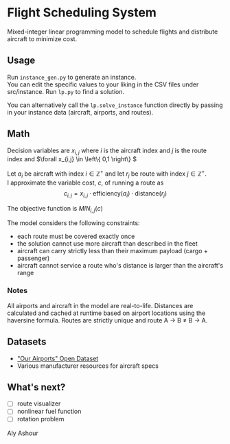 # Flight Scheduling System
Mixed-integer linear programming model to schedule flights and distribute aircraft to minimize cost.

## Usage
Run `instance_gen.py` to generate an instance.  
You can edit the specific values to your liking in the CSV files under src/instance.
Run `lp.py` to find a solution.

You can alternatively call the `lp.solve_instance` function directly by passing in your instance data (aircraft, airports, and routes).
## Math
Decision variables are $x_{i,j}$ where $i$ is the aircraft index and $j$ is the route index and $\forall x_{i,j} \in \left\\{ 0,1 \right\\} $

Let $a_i$ be aircraft with index $i \in \mathbb{Z}^+$ and let $r_j$ be route with index $j \in \mathbb{Z}^+$.  
I approximate the variable cost, $c$, of running a route as $$c_{i,j}=x_{i,j} \cdot \text{efficiency} \left( a_i \right) \cdot \text{distance}\left(r_j\right)$$

The objective function is $MIN_{i,j} (c)$

The model considers the following constraints:
- each route must be covered exactly once
- the solution cannot use more aircraft than described in the fleet
- aircraft can carry strictly less than their maximum payload (cargo + passenger)
- aircraft cannot service a route who's distance is larger than the aircraft's range

### Notes
All airports and aircraft in the model are real-to-life.
Distances are calculated and cached at runtime based on airport locations using the haversine formula.
Routes are strictly unique and route A → B $\ne$ B → A.

## Datasets
- ["Our Airports" Open Dataset](https://github.com/davidmegginson/ourairports-data/blob/main/airports.csv)
- Various manufacturer resources for aircraft specs

## What's next?
- [ ] route visualizer
- [ ] nonlinear fuel function
- [ ] rotation problem

Aly Ashour

  
